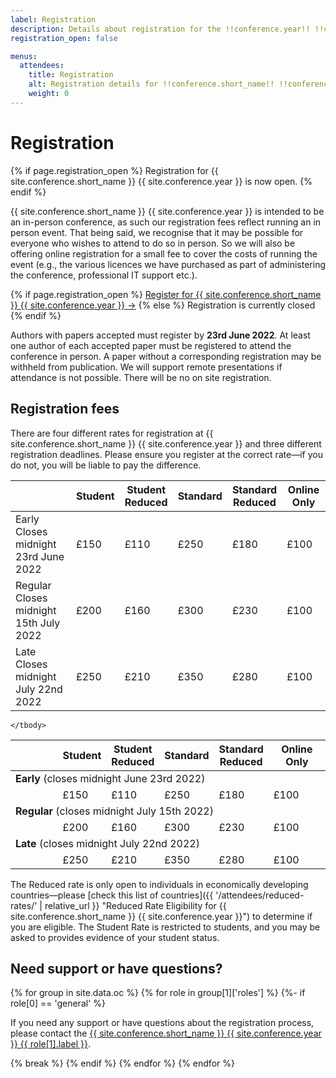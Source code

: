 ```yaml
---
label: Registration
description: Details about registration for the !!conference.year!! !!conference.full_name!! conference.
registration_open: false

menus:
  attendees:
    title: Registration
    alt: Registration details for !!conference.short_name!! !!conference.year!!.
    weight: 0
---
```


# Registration

{% if page.registration_open %}
Registration for {{ site.conference.short_name }} {{ site.conference.year }} is now open.
{% endif %}

{{ site.conference.short_name }} {{ site.conference.year }} is intended to be an in-person conference, as such our registration fees reflect running an in person event. That being said, we recognise that it may be possible for everyone who wishes to attend to do so in person. So we will also be offering online registration for a small fee to cover the costs of running the event (e.g., the various licences we have purchased as part of administering the conference, professional IT support etc.).

<div class="d-block py-5 mb-2 text-center">
{% if page.registration_open %}
	<a href="https://sisweb.ucd.ie/usis/W_HU_MENU.P_PUBLISH?p_tag=CONFHCI" class="btn btn-lg btn-primary" title="Register for {{ site.conference.short_name }} {{ site.conference.year }}">Register for {{ site.conference.short_name }} {{ site.conference.year }} &rarr;</a>
{% else %}
	<a class="btn btn-lg btn-outline-primary disabled">Registration is currently closed</a>
{% endif %}
</div>

Authors with papers accepted must register by **23rd June 2022**. At least one author of each accepted paper must be registered to attend the conference in person. A paper without a corresponding registration may be withheld from publication. We will support remote presentations if attendance is not possible. There will be no on site registration.

## Registration fees

There are four different rates for registration at {{ site.conference.short_name }} {{ site.conference.year }} and three different registration deadlines. Please ensure you register at the correct rate—if you do not, you will be liable to pay the difference.

<table class="registration-rates mx-auto mb-3 d-md-block d-none">
	<thead>
		<th></th>
		<th class="px-1">Student</th>
		<th class="px-1">Student<br>Reduced</th>
		<th class="px-1">Standard</th>
		<th class="px-1">Standard<br>Reduced</th>
		<th class="px-1">Online Only</th>
	</thead>
	<tbody>
		<tr>
				<td>Early<br><span class="small">Closes midnight 23rd June 2022</span></td>
				<td>£150</td>
				<td>£110</td>
				<td>£250</td>
				<td>£180</td>
				<td>£100</td>
		</tr>
		<tr>
				<td>Regular<br><span class="small">Closes midnight 15th July 2022</span></td>
				<td>£200</td>
				<td>£160</td>
				<td>£300</td>
				<td>£230</td>
				<td>£100</td>
		</tr>
		<tr>
				<td>Late<br><span class="small">Closes midnight July 22nd 2022</span></td>
				<td>£250</td>
				<td>£210</td>
				<td>£350</td>
				<td>£280</td>
				<td>£100</td>
		</tr>
	</tbody>
</table>


<table class="registration-rates mx-auto mb-3 d-md-none">
	<thead>
		<th style="width: 15%"></th>
		<th class="px-1">Student</th>
		<th class="px-1">Student<br>Reduced</th>
		<th class="px-1">Standard</th>
		<th class="px-1">Standard<br>Reduced</th>
		<th class="px-1">Online Only</th>
	</thead>
	<tbody>
		<tr>
				<td colspan="6"><strong>Early</strong> <span class="small">(closes midnight June 23rd 2022)</span></td>
		</tr>
		<tr>
				<td></td>
				<td>£150</td>
				<td>£110</td>
				<td>£250</td>
				<td>£180</td>
				<td>£100</td>
		</tr>
		<tr>
				<td colspan="6" class="border-top"><strong>Regular</strong> <span class="small">(closes midnight July 15th 2022)</span></td>
		</tr>
		<tr>
				<td></td>
				<td>£200</td>
				<td>£160</td>
				<td>£300</td>
				<td>£230</td>
				<td>£100</td>
		</tr>
		<tr>
				<td colspan="6" class="border-top"><strong>Late</strong> <span class="small">(closes midnight July 22nd 2022)</span></td>
		</tr>
		<tr>
				<td></td>
				<td>£250</td>
				<td>£210</td>
				<td>£350</td>
				<td>£280</td>
				<td>£100</td>
		</tr>
		
	</tbody>
</table>

The Reduced rate is only open to individuals in economically developing countries—please [check this list of countries]({{ '/attendees/reduced-rates/' | relative_url }} "Reduced Rate Eligibility for {{ site.conference.short_name }} {{ site.conference.year }}") to determine if you are eligible. The Student Rate is restricted to students, and you may be asked to provides evidence of your student status.

<!--
## Receipts

If the automated email confirmation is not adequate for your institutional records, please contact {% for group in site.data.oc %}
	{%- for role in group[1]['roles'] %}
		{%- if role[0] == 'registration' %}<a href="{{ role[1].email }}" title="Email address for the {{ site.conference.short_name }} {{ site.conference.year }} {{ role[1].label }}">{{ site.conference.short_name }} {{ site.conference.year }} {{ role[1].label }}</a>
		{%- assign use_and = role[0]['people'] | size | plus: -1 -%}
		{%- for person in role[0]['people'] %}{{ person.name }}{% if forloop.index == use_and %} and {% else %}{% unless forloop.last %}, {% endunless %}{% endif %}{% endfor %}
		{%- break -%}
		{%- endif -%}
	{%- endfor -%}
{%- endfor %} for a more complete receipt. Please include in your email a bullet-point list of what is required on the receipt.-->


## Need support or have questions?

{% for group in site.data.oc %}
	{% for role in group[1]['roles'] %}
		{%- if role[0] == 'general' %}
<p>If you need any support or have questions about the registration process, please contact the <a href="{{ role[1].email }}" title="Email address for the {{ site.conference.short_name }} {{ site.conference.year }} {{ role[1].label }}">{{ site.conference.short_name }} {{ site.conference.year }} {{ role[1].label }}</a>.</p>
		{% break %}
		{% endif %}
	{% endfor %}
{% endfor %}
